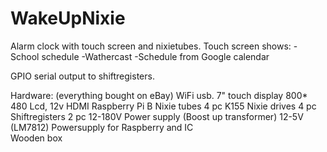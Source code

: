 WakeUpNixie
===========
Alarm clock with touch screen and nixietubes.
Touch screen shows:
 -School schedule
 -Wathercast
 -Schedule from Google calendar
 
GPIO serial output to shiftregisters.



Hardware: (everything bought on eBay)
WiFi usb.
7" touch display 800* 480  Lcd, 12v HDMI
Raspberry Pi B
Nixie tubes                                                   4 pc
K155 Nixie drives                                             4 pc
Shiftregisters                                                2 pc
12-180V Power supply (Boost up transformer)
12-5V  (LM7812) Powersupply for Raspberry and IC       
Wooden box
